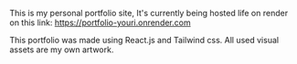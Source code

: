 This is my personal portfolio site, It's currently being hosted life on render on this link: https://portfolio-youri.onrender.com

This portfolio was made using React.js and Tailwind css. All used visual assets are my own artwork.
